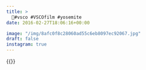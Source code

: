 ```yaml
---
title: >
  🌲#vsco #VSCOfilm #yosemite
date: 2016-02-27T18:06:16+00:00

image: "/img/8afc0f8c28060ad55c6eb8097ec92067.jpg"
draft: false
instagram: true
---
```


{{<photo src="/img/8afc0f8c28060ad55c6eb8097ec92067.jpg">}}
